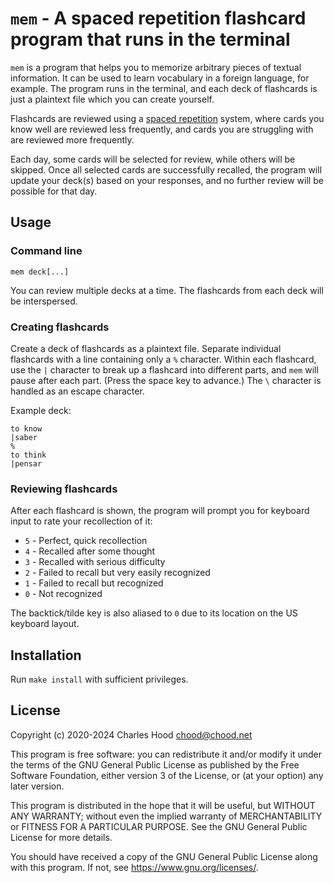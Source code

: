 # `mem` \-  A spaced repetition flashcard program that runs in the terminal

`mem` is a program that helps you to memorize arbitrary pieces of textual
information. It can be used to learn vocabulary in a foreign language, for
example. The program runs in the terminal, and each deck of flashcards is just a
plaintext file which you can create yourself.

Flashcards are reviewed using a [spaced
repetition](https://en.wikipedia.org/wiki/Spaced_repetition) system, where cards
you know well are reviewed less frequently, and cards you are struggling with
are reviewed more frequently.

Each day, some cards will be selected for review, while others will be skipped.
Once all selected cards are successfully recalled, the program will update your
deck(s) based on your responses, and no further review will be possible for that
day.

## Usage

### Command line

```
mem deck[...]
```

You can review multiple decks at a time. The flashcards from each deck will be
interspersed.

### Creating flashcards

Create a deck of flashcards as a plaintext file. Separate individual flashcards
with a line containing only a `%` character. Within each flashcard, use the `|`
character to break up a flashcard into different parts, and `mem` will pause
after each part. (Press the space key to advance.) The `\` character is handled
as an escape character.

Example deck:

```
to know
|saber
%
to think
|pensar
```

### Reviewing flashcards

After each flashcard is shown, the program will prompt you for keyboard input to
rate your recollection of it:

  * `5` - Perfect, quick recollection
  * `4` - Recalled after some thought
  * `3` - Recalled with serious difficulty
  * `2` - Failed to recall but very easily recognized
  * `1` - Failed to recall but recognized
  * `0` - Not recognized

The backtick/tilde key is also aliased to `0` due to its location on the US
keyboard layout.

## Installation

Run `make install` with sufficient privileges.

## License

Copyright (c) 2020-2024 Charles Hood <chood@chood.net>

This program is free software: you can redistribute it and/or modify it under
the terms of the GNU General Public License as published by the Free Software
Foundation, either version 3 of the License, or (at your option) any later
version.

This program is distributed in the hope that it will be useful, but WITHOUT ANY
WARRANTY; without even the implied warranty of MERCHANTABILITY or FITNESS FOR A
PARTICULAR PURPOSE. See the GNU General Public License for more details.

You should have received a copy of the GNU General Public License along with
this program. If not, see <https://www.gnu.org/licenses/>.
